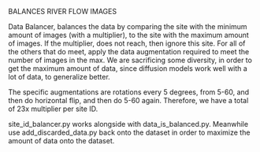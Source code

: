 BALANCES RIVER FLOW IMAGES

Data Balancer, balances the data by comparing the
site with the minimum amount of images (with a multiplier),
to the site with the maximum amount of images. If the multiplier,
does not reach, then ignore this site. For all of the others that do meet, apply the data augmentation required to meet the number of images in the max. We are sacrificing some diversity, in order to get the maximum amount of data, since diffusion models work well with a lot of data, to generalize better.

The specific augmentations are rotations every 5 degrees, from 5-60, and then do horizontal flip, and then do 5-60 again. Therefore, we have a total of 23x multiplier per site ID.

site_id_balancer.py works alongside with data_is_balanced.py. Meanwhile use add_discarded_data.py back onto the dataset in order to maximize the amount of data onto the dataset.